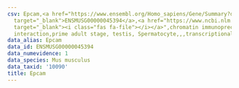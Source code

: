 ```yaml
---
csv: Epcam,<a href="https://www.ensembl.org/Homo_sapiens/Gene/Summary?db=core;g=ENSMUSG00000045394"
  target="_blank">ENSMUSG00000045394</a>,<a href="https://www.ncbi.nlm.nih.gov/pubmed/25450459"
  target="_blank"><i class="fas fa-file"></i></a>",chromatin immunoprecipitation assay,direct
  interaction,prime adult stage, testis, Spermatocyte,,,transcriptional regulation,
data_alias: Epcam
data_id: ENSMUSG00000045394
data_numevidence: 1
data_species: Mus musculus
data_taxid: '10090'
title: Epcam
---
```

